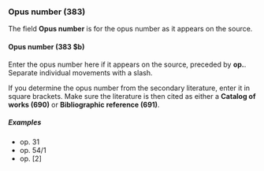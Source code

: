### Opus number (383)

The field **Opus number** is for the opus number as it appears on the source.

#### Opus number (383 $b)

Enter the opus number here if it appears on the source, preceded by **op.**. Separate individual movements with a slash.

If you determine the opus number from the secondary literature, enter it in square brackets. Make sure the literature is then cited as either a **Catalog of works (690)** or **Bibliographic reference (691)**.

##### Examples

- op. 31
- op. 54/1
- op. [2]

